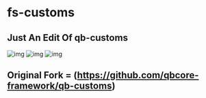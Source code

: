 # fs-customs

## Just An Edit Of qb-customs

![img](https://cdn.discordapp.com/attachments/688435303240957992/1004980156395421776/unknown.png)
![img](https://cdn.discordapp.com/attachments/688435303240957992/1004979972676526140/unknown.png)
![img](https://cdn.discordapp.com/attachments/688435303240957992/1004980590740783114/unknown.png)

## Original Fork = (https://github.com/qbcore-framework/qb-customs)